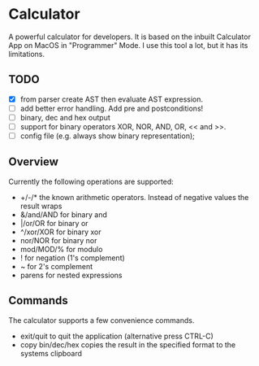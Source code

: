 # Calculator
A powerful calculator for developers.
It is based on the inbuilt Calculator App on MacOS in "Programmer" Mode.
I use this tool a lot, but it has its limitations.

## TODO

- [x] from parser create AST then evaluate AST expression.
- [ ] add better error handling. Add pre and postconditions!
- [ ] binary, dec and hex output
- [ ] support for binary operators XOR, NOR, AND, OR, << and >>.
- [ ] config file (e.g. always show binary representation);

## Overview
Currently the following operations are supported:
- +/-/* the known arithmetic operators. Instead of negative values the result wraps
- &/and/AND for binary and
- |/or/OR for binary or
- ^/xor/XOR for binary xor
- nor/NOR for binary nor
- mod/MOD/% for modulo
- ! for negation (1's complement)
- ~ for 2's complement
- parens for nested expressions

## Commands
The calculator supports a few convenience commands.
- exit/quit to quit the application (alternative press CTRL-C)
- copy bin/dec/hex copies the result in the specified format to the systems clipboard
